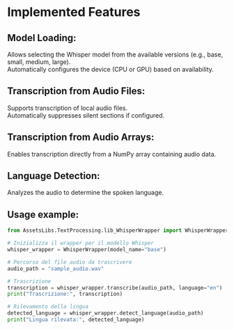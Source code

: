 # Implemented Features

## Model Loading:

Allows selecting the Whisper model from the available versions (e.g., base, small, medium, large).  
Automatically configures the device (CPU or GPU) based on availability.

## Transcription from Audio Files:

Supports transcription of local audio files.  
Automatically suppresses silent sections if configured.

## Transcription from Audio Arrays:

Enables transcription directly from a NumPy array containing audio data.

## Language Detection:

Analyzes the audio to determine the spoken language.

## Usage example:
```python
from AssetsLibs.TextProcessing.lib_WhisperWrapper import WhisperWrapper

# Inizializza il wrapper per il modello Whisper
whisper_wrapper = WhisperWrapper(model_name="base")

# Percorso del file audio da trascrivere
audio_path = "sample_audio.wav"

# Trascrizione
transcription = whisper_wrapper.transcribe(audio_path, language="en")
print("Trascrizione:", transcription)

# Rilevamento della lingua
detected_language = whisper_wrapper.detect_language(audio_path)
print("Lingua rilevata:", detected_language)
```
